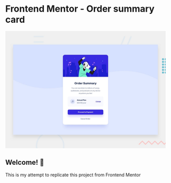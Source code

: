 # Frontend Mentor - Order summary card

![Design preview for the Order summary card coding challenge](./design/desktop-preview.jpg)

## Welcome! 👋

This is my attempt to replicate this project from Frontend Mentor
